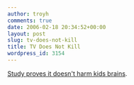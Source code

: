 ```yaml
---
author: troyh
comments: true
date: 2006-02-18 20:34:52+00:00
layout: post
slug: tv-does-not-kill
title: TV Does Not Kill
wordpress_id: 3154
---
```


[Study proves it doesn't harm kids brains](http://www.slate.com/id/2136372/).
